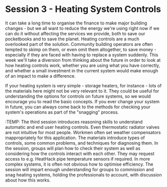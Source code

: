 # Session 3 - Heating System Controls

It can take a long time to organise the finance to make major building changes - but we all want to reduce the energy we're using right now if we can do it without affecting the services we provide, both to save our pocketbooks and to save the planet.  Heating controls are a much overlooked part of the solution.  Community building operators are often tempted to skimp on them, or even omit them altogether, to save money - especially if they are faced with having to replace a system suddenly.  This week we'll take a diversion from thinking about the future in order to look at how heating controls work, whether you are using what you have correctly, and whether a small investment in the current system would make enough of an impact to make a difference. 

If your heating system is very simple - storage heaters, for instance - lots of the materials here might not be very relevant to it.  They could be useful for understanding the options for controls on future systems, so we would encourage you to read the basic concepts.  If you ever change your system in future, you can always come back to the methods for checking your system's operations as part of the "snagging" process.


:TEMP:
The third session introduces reasoning skills to understand automatic and end user heating controls. Even thermostatic
radiator valves are not intuitive for most people. Workmen often set weather compensators inappropriately for this
application. The materials introduce types of controls, some common problems, and techniques for diagnosing them. In
the session, groups will plan how to check their system as well as considering how the controls interact with each other.
They may request access to e.g. HeatHack pipe temperature sensors if required. In more complex systems, it is often not
obvious how to optimise efficiency. The session will impart enough understanding for groups to commission and snag
heating systems, holding the professionals to account, with discussion about how this works.


